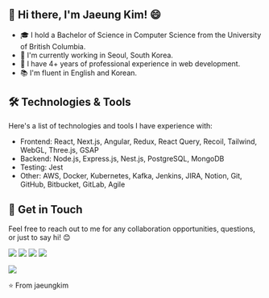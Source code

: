 ## 👋 Hi there, I'm Jaeung Kim! 😄

* 🎓 I hold a Bachelor of Science in Computer Science from the University of British Columbia.
* 📌 I'm currently working in Seoul, South Korea.
* 💼 I have 4+ years of professional experience in web development.
* 📚 I'm fluent in English and Korean.

## 🛠️ Technologies & Tools

Here's a list of technologies and tools I have experience with:

* Frontend: React, Next.js, Angular, Redux, React Query, Recoil, Tailwind, WebGL, Three.js, GSAP
* Backend: Node.js, Express.js, Nest.js, PostgreSQL, MongoDB
* Testing: Jest
* Other: AWS, Docker, Kubernetes, Kafka, Jenkins, JIRA, Notion, Git, GitHub, Bitbucket, GitLab, Agile

## 📮 Get in Touch

Feel free to reach out to me for any collaboration opportunities, questions, or just to say hi! 😊

[![][website]](https://www.jaeungkim.com)
[![][linkedin]](https://www.linkedin.com/in/jaeungkim0526/)
[![][mail]](mailto:jaewoongkim95@gmail.com)
[![][blog]](https://jaeungkim.com/blog)

![](https://komarev.com/ghpvc/?username=jaeungkim&color=dc143c)

⭐️ From jaeungkim

<!---------------------------
---------------------------->

[website]: https://img.shields.io/badge/Portfolio-742ddd?style=flat&logoColor=white&logo=QuickLook
[linkedin]: https://img.shields.io/badge/LinkedIn-2867b2?style=flat&logoColor=white&logo=LinkedIn
[blog]: https://img.shields.io/badge/Blog-20c997?style=flat&logoColor=white&logo=GitBook
[mail]: https://img.shields.io/badge/Mail-ea4335?style=flat&logoColor=white&logo=Gmail

